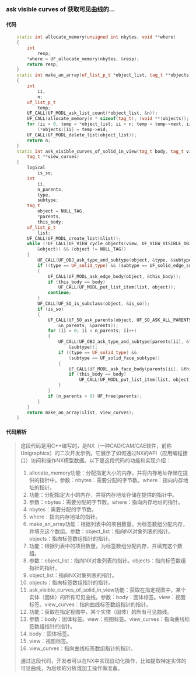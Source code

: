 ### ask visible curves of 获取可见曲线的...

#### 代码

```cpp
    static int allocate_memory(unsigned int nbytes, void **where)  
    {  
        int  
            resp;  
        *where = UF_allocate_memory(nbytes, &resp);  
        return resp;  
    }  
    static int make_an_array(uf_list_p_t *object_list, tag_t **objects)  
    {  
        int  
            ii,  
            n;  
        uf_list_p_t  
            temp;  
        UF_CALL(UF_MODL_ask_list_count(*object_list, &n));  
        UF_CALL(allocate_memory(n * sizeof(tag_t), (void **)objects));  
        for (ii = 0, temp = *object_list; ii < n; temp = temp->next, ii++)  
            (*objects)[ii] = temp->eid;  
        UF_CALL(UF_MODL_delete_list(object_list));  
        return n;  
    }  
    static int ask_visible_curves_of_solid_in_view(tag_t body, tag_t view,  
        tag_t **view_curves)  
    {  
        logical  
            is_so;  
        int  
            ii,  
            n_parents,  
            type,  
            subtype;  
        tag_t  
            object = NULL_TAG,  
            *parents,  
            this_body;  
        uf_list_p_t  
            list;  
        UF_CALL(UF_MODL_create_list(&list));  
        while (!UF_CALL(UF_VIEW_cycle_objects(view, UF_VIEW_VISIBLE_OBJECTS,  
            &object)) && (object != NULL_TAG))  
        {  
            UF_CALL(UF_OBJ_ask_type_and_subtype(object, &type, &subtype));  
            if ((type == UF_solid_type) && (subtype == UF_solid_edge_subtype))  
            {  
                UF_CALL(UF_MODL_ask_edge_body(object, &this_body));  
                if (this_body == body)  
                    UF_CALL(UF_MODL_put_list_item(list, object));  
                continue;  
            }  
            UF_CALL(UF_SO_is_subclass(object, &is_so));  
            if (is_so)  
            {  
                UF_CALL(UF_SO_ask_parents(object, UF_SO_ASK_ALL_PARENTS,  
                    &n_parents, &parents));  
                for (ii = 0; ii < n_parents; ii++)  
                {  
                    UF_CALL(UF_OBJ_ask_type_and_subtype(parents[ii], &type,  
                        &subtype));  
                    if ((type == UF_solid_type) &&  
                        (subtype == UF_solid_face_subtype))  
                    {  
                        UF_CALL(UF_MODL_ask_face_body(parents[ii], &this_body));  
                        if (this_body == body)  
                            UF_CALL(UF_MODL_put_list_item(list, object));  
                    }  
                }  
                if (n_parents > 0) UF_free(parents);  
            }  
        }  
        return make_an_array(&list, view_curves);  
    }

```

#### 代码解析

> 这段代码是用C++编写的，是NX（一种CAD/CAM/CAE软件，前称Unigraphics）的二次开发示例。它展示了如何通过NX的API（应用编程接口）访问和操作NX模型数据。以下是这段代码的功能和实现介绍：
>
> 1. allocate_memory功能：分配指定大小的内存，并将内存地址存储在提供的指针中。参数：nbytes：需要分配的字节数。where：指向内存地址的指针。
> 2. 功能：分配指定大小的内存，并将内存地址存储在提供的指针中。
> 3. 参数：nbytes：需要分配的字节数。where：指向内存地址的指针。
> 4. nbytes：需要分配的字节数。
> 5. where：指向内存地址的指针。
> 6. make_an_array功能：根据列表中的项目数量，为标签数组分配内存，并填充这个数组。参数：object_list：指向NX对象列表的指针。objects：指向标签数组指针的指针。
> 7. 功能：根据列表中的项目数量，为标签数组分配内存，并填充这个数组。
> 8. 参数：object_list：指向NX对象列表的指针。objects：指向标签数组指针的指针。
> 9. object_list：指向NX对象列表的指针。
> 10. objects：指向标签数组指针的指针。
> 11. ask_visible_curves_of_solid_in_view功能：获取在指定视图中，某个实体（固体）的所有可见曲线。参数：body：固体标签。view：视图标签。view_curves：指向曲线标签数组指针的指针。
> 12. 功能：获取在指定视图中，某个实体（固体）的所有可见曲线。
> 13. 参数：body：固体标签。view：视图标签。view_curves：指向曲线标签数组指针的指针。
> 14. body：固体标签。
> 15. view：视图标签。
> 16. view_curves：指向曲线标签数组指针的指针。
>
> 通过这段代码，开发者可以在NX中实现自动化操作，比如提取特定实体的可见曲线，为后续的分析或加工操作做准备。
>
